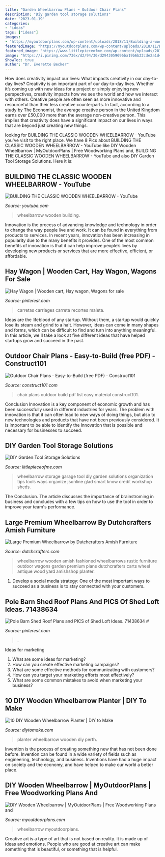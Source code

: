 ```yaml
---
title: "Garden Wheelbarrow Plans ~ Outdoor Chair Plans"
description: "Diy garden tool storage solutions"
date: "2023-01-19"
categories:
- "ideas"
tags: ["ideas"]
images:
- "https://myoutdoorplans.com/wp-content/uploads/2018/11/Building-a-wooden-wheelbarrow-planter-600x450.png"
featuredImage: "https://myoutdoorplans.com/wp-content/uploads/2018/11/Building-a-wooden-wheelbarrow-planter-600x450.png"
featured_image: "https://www.littlepieceofme.com/wp-content/uploads/2017/06/gts14-600x900.jpg"
image: "https://i.pinimg.com/736x/d2/94/30/d2943059696ba19b6b23cde2a1d4c809.jpg"
ShowToc: true
author: "Dr. Everette Becker"
---
```



How does creativity impact our lives: What impacts creativity in our day-to-day lives?
Creativity is an important part of our day-to-day lives. Whether it’s coming up with new ideas for a project or simply enjoying new perspectives, creativity impacts how we see the world and how we interact with others. Creative people are often seen as more innovative and resourceful than their less creative counterparts. In fact, according to a study by The Economist, the average creative person in the United Kingdom earns over £50,000 more than the average non-creative person. This implies that creativity does have a significant impact on our lives in ways that are beyond just creating new things.

	

		
looking for BUILDING THE CLASSIC WOODEN WHEELBARROW - YouTube you've visit to the right place. We have 8 Pics about BUILDING THE CLASSIC WOODEN WHEELBARROW - YouTube like DIY Wooden Wheelbarrow | MyOutdoorPlans | Free Woodworking Plans and, BUILDING THE CLASSIC WOODEN WHEELBARROW - YouTube and also DIY Garden Tool Storage Solutions. Here it is:
		
    
## BUILDING THE CLASSIC WOODEN WHEELBARROW - YouTube

<img loading=lazy src="https://i.ytimg.com/vi/75-3O-M3KcA/maxresdefault.jpg" onerror="this.onerror=null;this.src='https://tse4.mm.bing.net/th?id=OIP.DfTrnbfyFupR-QZg40IZogHaFj&amp;pid=15.1';" alt="BUILDING THE CLASSIC WOODEN WHEELBARROW - YouTube">

_Source: youtube.com_

>wheelbarrow wooden building. 

	

Innovation is the process of advancing knowledge and technology in order to change the way people live and work. It can be found in everything from products to services. In recent years, innovation has been increasing in popularity due to the many benefits it provides. One of the most common benefits of innovation is that it can help improve people’s lives by developing new products or services that are more effective, efficient, or affordable.

    
## Hay Wagon | Wooden Cart, Hay Wagon, Wagons For Sale

<img loading=lazy src="https://i.pinimg.com/736x/34/75/2b/34752ba419fd55f7dece0765595d407f--wagons-for-sale-county-fair.jpg" onerror="this.onerror=null;this.src='https://tse2.mm.bing.net/th?id=OIP.vLuGSZNDtbu4aoPNsxtQWQEgDY&amp;pid=15.1';" alt="Hay Wagon | Wooden cart, Hay wagon, Wagons for sale">

_Source: pinterest.com_

>carretas carriages carreta recortes maleta. 

	

Ideas are the lifeblood of any startup. Without them, a startup would quickly lose its steam and grind to a halt. However, ideas can come in many shapes and forms, which can be difficult to find and turn into anything meaningful. In this article, we'll take a look at five different ideas that have helped startups grow and succeed in the past.

    
## Outdoor Chair Plans - Easy-to-Build (free PDF) - Construct101

<img loading=lazy src="http://construct101.com/wp-content/uploads/2015/06/outdoor-chair-plans-material-list.png" onerror="this.onerror=null;this.src='https://tse2.mm.bing.net/th?id=OIP.hHaq4tm8vw8CoUjKESVnqQHaE9&amp;pid=15.1';" alt="Outdoor Chair Plans - Easy-to-Build (free PDF) - Construct101">

_Source: construct101.com_

>chair plans outdoor build pdf list easy material construct101. 

	

Conclusion
Innovation is a key component of economic growth and has been successfully used in different industries for years. The problem with innovation is that it can often lead to new ways of doing things, but also to new technologies and products that have not been previously considered. It is important to be able to identify the Innovation that is possible and necessary for businesses to succeed.

    
## DIY Garden Tool Storage Solutions

<img loading=lazy src="https://www.littlepieceofme.com/wp-content/uploads/2017/06/gts14-600x900.jpg" onerror="this.onerror=null;this.src='https://tse1.mm.bing.net/th?id=OIP.rUyCVikATKrF3RAKPjvQegHaLH&amp;pid=15.1';" alt="DIY Garden Tool Storage Solutions">

_Source: littlepieceofme.com_

>wheelbarrow storage garage tool diy garden solutions organization tips tools ways organize jsonline glad smart know credit workshop sheds. 

	

The Conclusion.
The article discusses the importance of brainstroming in business and concludes with a few tips on how to use the tool in order to improve your team's performance.

    
## Large Premium Wheelbarrow By Dutchcrafters Amish Furniture

<img loading=lazy src="https://s3.dutchcrafters.com/productimages/product_images/pid_149-Amish-Old-Fashioned-Wheelbarrow---Large--88.jpg" onerror="this.onerror=null;this.src='https://tse2.mm.bing.net/th?id=OIP.0ccsIhTmmrLh6W4Ii9katQHaFH&amp;pid=15.1';" alt="Large Premium Wheelbarrow by Dutchcrafters Amish Furniture">

_Source: dutchcrafters.com_

>wheelbarrow wooden amish fashioned wheelbarrows rustic furniture outdoor wagons garden premium plans dutchcrafters carts wheel antique wood yard amishshop planter. 

	

1. Develop a social media strategy: One of the most important ways to succeed as a business is to stay connected with your customers.

    
## Pole Barn Shed Roof Plans And PICS Of Shed Loft Ideas. 71438634 #

<img loading=lazy src="https://i.pinimg.com/736x/d2/94/30/d2943059696ba19b6b23cde2a1d4c809.jpg" onerror="this.onerror=null;this.src='https://tse1.mm.bing.net/th?id=OIP.7ltCEOrnPDY2OduxOfv_6wHaKX&amp;pid=15.1';" alt="Pole Barn Shed Roof Plans and PICS of Shed Loft Ideas. 71438634 #">

_Source: pinterest.com_

>. 

	

Ideas for marketing
1. What are some ideas for marketing? 
2. How can you create effective marketing campaigns? 
3. What are some effective methods for communicating with customers? 
4. How can you target your marketing efforts most effectively? 
5. What are some common mistakes to avoid when marketing your business?

    
## 10 DIY Wooden Wheelbarrow Planter | DIY To Make

<img loading=lazy src="http://www.diytomake.com/wp-content/uploads/2015/10/planter-perth.jpg" onerror="this.onerror=null;this.src='https://tse1.mm.bing.net/th?id=OIP.Lo7_8c9o4yyeto89M570HAHaG0&amp;pid=15.1';" alt="10 DIY Wooden Wheelbarrow Planter | DIY to Make">

_Source: diytomake.com_

>planter wheelbarrow wooden diy perth. 

	

Invention is the process of creating something new that has not been done before. Invention can be found in a wide variety of fields such as engineering, technology, and business. Inventions have had a huge impact on society and the economy, and have helped to make our world a better place.

    
## DIY Wooden Wheelbarrow | MyOutdoorPlans | Free Woodworking Plans And

<img loading=lazy src="https://myoutdoorplans.com/wp-content/uploads/2018/11/Building-a-wooden-wheelbarrow-planter-600x450.png" onerror="this.onerror=null;this.src='https://tse2.mm.bing.net/th?id=OIP.9MG1C-WUWNm4l2hIE15XlQHaFj&amp;pid=15.1';" alt="DIY Wooden Wheelbarrow | MyOutdoorPlans | Free Woodworking Plans and">

_Source: myoutdoorplans.com_

>wheelbarrow myoutdoorplans. 

	

Creative art is a type of art that is not based on reality. It is made up of ideas and emotions. People who are good at creative art can make something that is beautiful, or something that is helpful.


